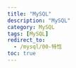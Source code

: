 ```yaml
---
title: "MySQL"
description: "MySQL"
category: MySQL
tags: [MySQL]
redirect_to:
  - /mysql/00-特性
toc: true
---
```

